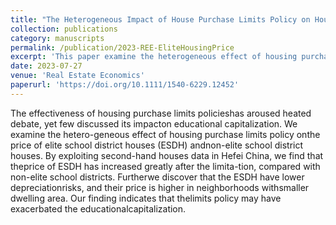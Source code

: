 ```yaml
---
title: "The Heterogeneous Impact of House Purchase Limits Policy on Housing Prices: Comparison between Elite and Non-elite School District Houses"
collection: publications
category: manuscripts
permalink: /publication/2023-REE-EliteHousingPrice
excerpt: 'This paper examine the heterogeneous effect of housing purchase limits policy on the price of elite school district houses (ESDH) and non-elite school district houses. We find that the the puchase limits policy increased housing price of ESDH relative to non-ESDH, which unintendedly exacerbate the educational capitalization.'
date: 2023-07-27
venue: 'Real Estate Economics'
paperurl: 'https://doi.org/10.1111/1540-6229.12452'
---
```


The effectiveness of housing purchase limits policieshas aroused heated debate, yet few discussed its impacton educational capitalization. We examine the hetero-geneous effect of housing purchase limits policy onthe price of elite school district houses (ESDH) andnon-elite school district houses. By exploiting second-hand houses data in Hefei China, we find that theprice of ESDH has increased greatly after the limita-tion, compared with non-elite school districts. Furtherwe discover that the ESDH have lower depreciationrisks, and their price is higher in neighborhoods withsmaller dwelling area. Our finding indicates that thelimits policy may have exacerbated the educationalcapitalization.
